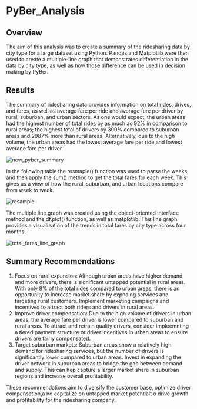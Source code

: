 # PyBer_Analysis

## Overview 

The aim of this analysis was to create a summary of the ridesharing data by city type for a large dataset using Python. Pandas and Matplotlib were then used to create a multiple-line graph that demonstrates differentiation in the data by city type, as well as how those difference can be used in decision making by PyBer. 

## Results 

The summary of ridesharing data provides information on total rides, drives, and fares, as well as average fare per ride and average fare per driver by rural, suburban, and urban sectors. As one would expect, the urban areas had the highest number of total rides by as much as 92% in comparison to rural areas; the highest total of drivers by 390% compared to suburban areas and 2987% more than rural areas. Alternatively, due to the high volume, the urban areas had the lowest average fare per ride and lowest average fare per driver. 

![new_pyber_summary](https://github.com/saraglenn/PyBer_Analysis/assets/119461431/1d0f7e19-90f4-49a3-9309-acab7762a670)


In the following table the resmaple() function was used to parse the weeks and then apply the sum() method to get the total fares for each week. This gives us a view of how the rural, suburban, and urban locations compare from week to week. 

![resample](https://github.com/saraglenn/PyBer_Analysis/assets/119461431/d31f064e-15e5-494d-bd38-2156d68b1a38)

The multiple line graph was created using the object-oriented interface method and the df.plot() function, as well as matplotlib. This line graph provides a visualization of the trends in total fares by city type across four months. 

![total_fares_line_graph](https://github.com/saraglenn/PyBer_Analysis/assets/119461431/2b356c4b-ee1a-4fd5-8f4a-bb1be94f9409)

## Summary Recommendations

1. Focus on rural expansion: Although urban areas have higher demand and more drivers, there is significant untapped potential in rural areas. With only 8% of the total rides compared to urban areas, there is an opportunity to increase market share by expnding services and targeting rural customers. Implement marketing campaigns and incentives to attract both riders and drivers in rural areas. 
2. Improve driver compensation: Due to the high volume of drivers in urban areas, the average fare per driver is lower compared to suburban and rural areas. To attract and retrain quality drivers, consider impleemnting a tiered payment structure or driver incentives in urban areas to ensure drivers are fairly compensated. 
3. Target suburban markets: Suburban areas show a relatively high demand for ridesharing services, but the number of drivers is significantly lower compared to urban areas. Invest in expanding the driver network in suburban areas to bridge the gap between demand and supply. This can hep capture a larger market share in suburban regions and increase overall profitability. 

These recommendations aim to diversify the customer base, optimize driver compensation,a nd capitalize on untapped market potentialt o drive growth and profitability for the ridesharing company. 




